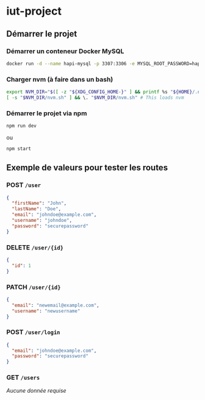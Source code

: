 # iut-project

## Démarrer le projet

### Démarrer un conteneur Docker MySQL

```bash
docker run -d --name hapi-mysql -p 3307:3306 -e MYSQL_ROOT_PASSWORD=hapi -e MYSQL_DATABASE=user mysql:8.0 --default-authentication-plugin=mysql_native_password
```

### Charger nvm (à faire dans un bash)

```bash
export NVM_DIR="$([ -z "${XDG_CONFIG_HOME-}" ] && printf %s "${HOME}/.nvm" || printf %s "${XDG_CONFIG_HOME}/nvm")"
[ -s "$NVM_DIR/nvm.sh" ] && \. "$NVM_DIR/nvm.sh" # This loads nvm
```

### Démarrer le projet via npm

```bash
npm run dev
```
ou

```bash
npm start
```


## Exemple de valeurs pour tester les routes


### POST `/user`
```json
{
  "firstName": "John",
  "lastName": "Doe",
  "email": "johndoe@example.com",
  "username": "johndoe",
  "password": "securepassword"
}
```

### DELETE `/user/{id}`
```json
{
  "id": 1
}
```

### PATCH `/user/{id}`
```json
{
  "email": "newemail@example.com",
  "username": "newusername"
}
```

### POST `/user/login`
```json
{
  "email": "johndoe@example.com",
  "password": "securepassword"
}
```

### GET `/users`
_Aucune donnée requise_
